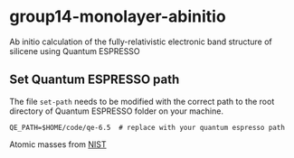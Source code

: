 # group14-monolayer-abinitio
Ab initio calculation of the fully-relativistic electronic band structure of silicene using Quantum ESPRESSO

## Set Quantum ESPRESSO path
The file `set-path` needs to be modified with the correct path to the root directory of Quantum ESPRESSO folder on your machine.
```shell 
QE_PATH=$HOME/code/qe-6.5  # replace with your quantum espresso path
```



Atomic masses from [NIST](https://www.nist.gov/pml/atomic-weights-and-isotopic-compositions-relative-atomic-masses)
